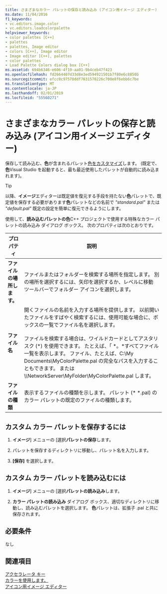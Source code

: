 ```yaml
---
title: さまざまなカラー パレットの保存と読み込み (アイコン用イメージ エディター)
ms.date: 11/04/2016
f1_keywords:
- vc.editors.image.color
- vc.editors.loadcolorpalette
helpviewer_keywords:
- color palettes [C++]
- palettes
- palettes, Image editor
- colors [C++], Image editor
- Image editor [C++], palettes
- color palettes
- Load Palette Colors dialog box [C++]
ms.assetid: 694b6346-e606-4f19-aa01-9b4ceb47f423
ms.openlocfilehash: fd2664407d33d8e3ed594921501b7f80e6c8850b
ms.sourcegitcommit: efcc8c97570ddf7631570226c700e8f6ebb6c7be
ms.translationtype: MT
ms.contentlocale: ja-JP
ms.lasthandoff: 02/01/2019
ms.locfileid: "55560271"
---
```

# <a name="saving-and-loading-different-color-palettes-image-editor-for-icons"></a>さまざまなカラー パレットの保存と読み込み (アイコン用イメージ エディター)

保存して読み込む、**色**が含まれるパレット[色をカスタマイズ](../windows/customizing-or-changing-colors-image-editor-for-icons.md)します。 (既定で、**色**Visual Studio を起動すると、最も最近使用したパレットが自動的に読み込まれます)。

> [!TIP]
> 以降、**イメージ**エディターは既定値を復元する手段を持たない**色**パレットで、既定値を保存する必要があります**色**パレットなどの名前で *"standard.pal"* または *"default.pal"* 既定の設定を簡単に復元できるようにします。

使用して、**読み込むパレットの色**C++ プロジェクトで使用する特殊なカラー パレットの読み込み ダイアログ ボックス。 次のプロパティは次のとおりです。

|プロパティ|説明|
|---|---|
|**ファイルの場所します。**|ファイルまたはフォルダーを検索する場所を指定します。 別の場所を選択するには、矢印を選択するか、レベルに移動 ツールバーでフォルダー アイコンを選択します。|
|**ファイル名**|開くファイルの名前を入力する場所を提供します。 以前開いたファイルをすばやく検索するには、使用可能な場合に、ボックスの一覧でファイル名を選択します。<br/><br/>ファイルを検索する場合は、ワイルドカードとしてアスタリスク (*) を使用できます。 たとえば、「 \*。\*すべてファイル一覧を表示します。 ファイル、たとえば、C:\My Documents\MyColorPalette.pal の完全なパスを入力することもできます。 または\\\NetworkServer\MyFolder\MyColorPalette.pal します。|
|**ファイルの種類**|表示するファイルの種類を示します。 パレット (* *.pal) のカラー パレットの既定のファイルの種類します。|

## <a name="to-save-a-custom-colors-palette"></a>カスタム カラー パレットを保存するには

1. **イメージ**] メニューの [選択**パレットの保存**します。

1. パレットを保存するディレクトリに移動し、パレット名を入力します。

1. **[保存]** を選択します。

## <a name="to-load-a-custom-colors-palette"></a>カスタム カラー パレットを読み込むには

1. **イメージ**] メニューの [選択**パレットの読み込み**します。

1. **カラー パレットの読み込み** ダイアログ ボックス、適切なディレクトリに移動し、読み込むパレットを選択します。 **色**パレットは、拡張子 .pal と共に保存されます。

## <a name="requirements"></a>必要条件

なし

## <a name="see-also"></a>関連項目

[アクセラレータ キー](../windows/accelerator-keys-image-editor-for-icons.md)<br/>
[カラーを使用します。](../windows/working-with-color-image-editor-for-icons.md)<br/>
[アイコン用イメージ エディター](../windows/image-editor-for-icons.md)